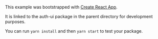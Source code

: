 This example was bootstrapped with [Create React App](https://github.com/facebook/create-react-app).

It is linked to the auth-ui package in the parent directory for development purposes.

You can run `yarn install` and then `yarn start` to test your package.
